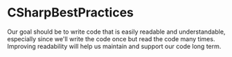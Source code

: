 # CSharpBestPractices
Our goal should be to write code that is easily readable and understandable, especially since we'll write the code once but read the code many times. 
Improving readability will help us maintain and support our code long term.
